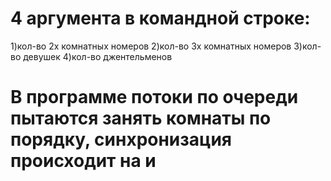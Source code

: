 # 4 аргумента в командной строке:

1)кол-во 2х комнатных номеров
2)кол-во 3х комнатных номеров
3)кол-во девушек
4)кол-во джентельменов

# В программе потоки по очереди пытаются занять комнаты по порядку, синхронизация происходит на <room> и <person>

